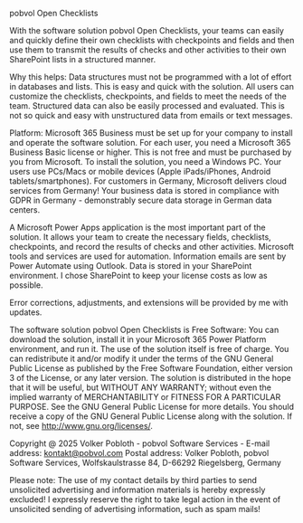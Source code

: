 pobvol Open Checklists

With the software solution pobvol Open Checklists, your teams can easily and quickly define their own checklists with checkpoints and fields and then use them to transmit the results of checks and other activities to their own SharePoint lists in a structured manner.

Why this helps: Data structures must not be programmed with a lot of effort in databases and lists. This is easy and quick with the solution. All users can customize the checklists, checkpoints, and fields to meet the needs of the team. Structured data can also be easily processed and evaluated. This is not so quick and easy with unstructured data from emails or text messages.

Platform: Microsoft 365 Business must be set up for your company to install and operate the software solution. For each user, you need a Microsoft 365 Business Basic license or higher. This is not free and must be purchased by you from Microsoft. To install the solution, you need a Windows PC. Your users use PCs/Macs or mobile devices (Apple iPads/iPhones, Android tablets/smartphones). For customers in Germany, Microsoft delivers cloud services from Germany! Your business data is stored in compliance with GDPR in Germany - demonstrably secure data storage in German data centers.

A Microsoft Power Apps application is the most important part of the solution. It allows your team to create the necessary fields, checklists, checkpoints, and record the results of checks and other activities. Microsoft tools and services are used for automation. Information emails are sent by Power Automate using Outlook. Data is stored in your SharePoint environment. I chose SharePoint to keep your license costs as low as possible.

Error corrections, adjustments, and extensions will be provided by me with updates.

The software solution pobvol Open Checklists is Free Software: You can download the solution, install it in your Microsoft 365 Power Platform environment, and run it. The use of the solution itself is free of charge. You can redistribute it and/or modify it under the terms of the GNU General Public License as published by the Free Software Foundation, either version 3 of the License, or any later version. The solution is distributed in the hope that it will be useful, but WITHOUT ANY WARRANTY; without even the implied warranty of MERCHANTABILITY or FITNESS FOR A PARTICULAR PURPOSE. See the GNU General Public License for more details. You should receive a copy of the GNU General Public License along with the solution. If not, see <http://www.gnu.org/licenses/>.

Copyright @ 2025 Volker Pobloth - pobvol Software Services -
E-mail address: kontakt@pobvol.com
Postal address: Volker Pobloth, pobvol Software Services, Wolfskaulstrasse 84, D-66292 Riegelsberg, Germany

Please note: The use of my contact details by third parties to send unsolicited advertising and information materials is hereby expressly excluded! I expressly reserve the right to take legal action in the event of unsolicited sending of advertising information, such as spam mails!
